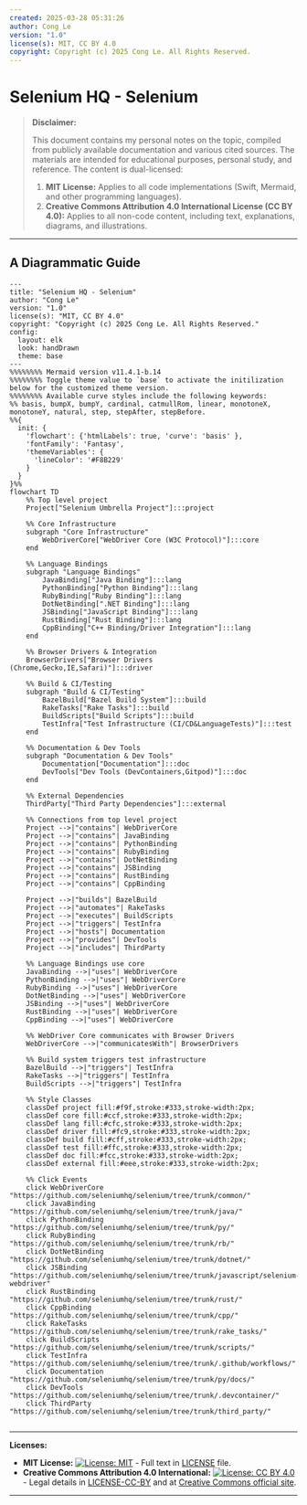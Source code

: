 ```yaml
---
created: 2025-03-28 05:31:26
author: Cong Le
version: "1.0"
license(s): MIT, CC BY 4.0
copyright: Copyright (c) 2025 Cong Le. All Rights Reserved.
---
```




# Selenium HQ - Selenium
> **Disclaimer:**
>
> This document contains my personal notes on the topic,
> compiled from publicly available documentation and various cited sources.
> The materials are intended for educational purposes, personal study, and reference.
> The content is dual-licensed:
> 1. **MIT License:** Applies to all code implementations (Swift, Mermaid, and other programming languages).
> 2. **Creative Commons Attribution 4.0 International License (CC BY 4.0):** Applies to all non-code content, including text, explanations, diagrams, and illustrations.
---


## A Diagrammatic Guide 



```mermaid
---
title: "Selenium HQ - Selenium"
author: "Cong Le"
version: "1.0"
license(s): "MIT, CC BY 4.0"
copyright: "Copyright (c) 2025 Cong Le. All Rights Reserved."
config:
  layout: elk
  look: handDrawn
  theme: base
---
%%%%%%%% Mermaid version v11.4.1-b.14
%%%%%%%% Toggle theme value to `base` to activate the initilization below for the customized theme version.
%%%%%%%% Available curve styles include the following keywords:
%% basis, bumpX, bumpY, cardinal, catmullRom, linear, monotoneX, monotoneY, natural, step, stepAfter, stepBefore.
%%{
  init: {
    'flowchart': {'htmlLabels': true, 'curve': 'basis' },
    'fontFamily': 'Fantasy',
    'themeVariables': {
      'lineColor': '#F8B229'
    }
  }
}%%
flowchart TD
    %% Top level project
    Project["Selenium Umbrella Project"]:::project

    %% Core Infrastructure
    subgraph "Core Infrastructure"
        WebDriverCore["WebDriver Core (W3C Protocol)"]:::core
    end

    %% Language Bindings
    subgraph "Language Bindings"
        JavaBinding["Java Binding"]:::lang
        PythonBinding["Python Binding"]:::lang
        RubyBinding["Ruby Binding"]:::lang
        DotNetBinding[".NET Binding"]:::lang
        JSBinding["JavaScript Binding"]:::lang
        RustBinding["Rust Binding"]:::lang
        CppBinding["C++ Binding/Driver Integration"]:::lang
    end

    %% Browser Drivers & Integration
    BrowserDrivers["Browser Drivers (Chrome,Gecko,IE,Safari)"]:::driver

    %% Build & CI/Testing
    subgraph "Build & CI/Testing"
        BazelBuild["Bazel Build System"]:::build
        RakeTasks["Rake Tasks"]:::build
        BuildScripts["Build Scripts"]:::build
        TestInfra["Test Infrastructure (CI/CD&LanguageTests)"]:::test
    end

    %% Documentation & Dev Tools
    subgraph "Documentation & Dev Tools"
        Documentation["Documentation"]:::doc
        DevTools["Dev Tools (DevContainers,Gitpod)"]:::doc
    end

    %% External Dependencies
    ThirdParty["Third Party Dependencies"]:::external

    %% Connections from top level project
    Project -->|"contains"| WebDriverCore
    Project -->|"contains"| JavaBinding
    Project -->|"contains"| PythonBinding
    Project -->|"contains"| RubyBinding
    Project -->|"contains"| DotNetBinding
    Project -->|"contains"| JSBinding
    Project -->|"contains"| RustBinding
    Project -->|"contains"| CppBinding

    Project -->|"builds"| BazelBuild
    Project -->|"automates"| RakeTasks
    Project -->|"executes"| BuildScripts
    Project -->|"triggers"| TestInfra
    Project -->|"hosts"| Documentation
    Project -->|"provides"| DevTools
    Project -->|"includes"| ThirdParty

    %% Language Bindings use core
    JavaBinding -->|"uses"| WebDriverCore
    PythonBinding -->|"uses"| WebDriverCore
    RubyBinding -->|"uses"| WebDriverCore
    DotNetBinding -->|"uses"| WebDriverCore
    JSBinding -->|"uses"| WebDriverCore
    RustBinding -->|"uses"| WebDriverCore
    CppBinding -->|"uses"| WebDriverCore

    %% WebDriver Core communicates with Browser Drivers
    WebDriverCore -->|"communicatesWith"| BrowserDrivers

    %% Build system triggers test infrastructure
    BazelBuild -->|"triggers"| TestInfra
    RakeTasks -->|"triggers"| TestInfra
    BuildScripts -->|"triggers"| TestInfra

    %% Style Classes
    classDef project fill:#f9f,stroke:#333,stroke-width:2px;
    classDef core fill:#ccf,stroke:#333,stroke-width:2px;
    classDef lang fill:#cfc,stroke:#333,stroke-width:2px;
    classDef driver fill:#fc9,stroke:#333,stroke-width:2px;
    classDef build fill:#cff,stroke:#333,stroke-width:2px;
    classDef test fill:#ffc,stroke:#333,stroke-width:2px;
    classDef doc fill:#fcc,stroke:#333,stroke-width:2px;
    classDef external fill:#eee,stroke:#333,stroke-width:2px;

    %% Click Events
    click WebDriverCore "https://github.com/seleniumhq/selenium/tree/trunk/common/"
    click JavaBinding "https://github.com/seleniumhq/selenium/tree/trunk/java/"
    click PythonBinding "https://github.com/seleniumhq/selenium/tree/trunk/py/"
    click RubyBinding "https://github.com/seleniumhq/selenium/tree/trunk/rb/"
    click DotNetBinding "https://github.com/seleniumhq/selenium/tree/trunk/dotnet/"
    click JSBinding "https://github.com/seleniumhq/selenium/tree/trunk/javascript/selenium-webdriver"
    click RustBinding "https://github.com/seleniumhq/selenium/tree/trunk/rust/"
    click CppBinding "https://github.com/seleniumhq/selenium/tree/trunk/cpp/"
    click RakeTasks "https://github.com/seleniumhq/selenium/tree/trunk/rake_tasks/"
    click BuildScripts "https://github.com/seleniumhq/selenium/tree/trunk/scripts/"
    click TestInfra "https://github.com/seleniumhq/selenium/tree/trunk/.github/workflows/"
    click Documentation "https://github.com/seleniumhq/selenium/tree/trunk/py/docs/"
    click DevTools "https://github.com/seleniumhq/selenium/tree/trunk/.devcontainer/"
    click ThirdParty "https://github.com/seleniumhq/selenium/tree/trunk/third_party/"
    
```


---
**Licenses:**

- **MIT License:**  [![License: MIT](https://img.shields.io/badge/License-MIT-yellow.svg)](LICENSE) - Full text in [LICENSE](LICENSE) file.
- **Creative Commons Attribution 4.0 International:** [![License: CC BY 4.0](https://licensebuttons.net/l/by/4.0/88x31.png)](LICENSE-CC-BY) - Legal details in [LICENSE-CC-BY](LICENSE-CC-BY) and at [Creative Commons official site](http://creativecommons.org/licenses/by/4.0/).

---